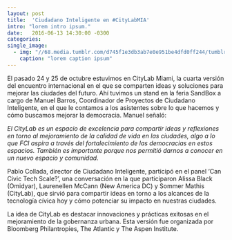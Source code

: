 ```yaml
---
layout: post
title:  'Ciudadano Inteligente en #CityLabMIA'
intro: "lorem intro ipsum."
date:   2016-06-13 14:30:00 -0300
categories: 
single_image:
  - img: "//68.media.tumblr.com/d745f1e3db3ab7e0e951be4dfd0ff244/tumblr_inline_oghksloXeT1uz8ttg_500.png"
    caption: "lorem caption ipsum"
---
```

El pasado 24 y 25 de octubre estuvimos en CityLab Miami, la cuarta versión del encuentro internacional en el que se comparten ideas y soluciones para mejorar las ciudades del futuro. Ahí tuvimos un stand en la feria SandBox a cargo de Manuel Barros, Coordinador de Proyectos de Ciudadano Inteligente, en el que le contamos a los asistentes sobre lo que hacemos y cómo buscamos mejorar la democracia. Manuel señaló: 

*El CityLab es un espacio de excelencia para compartir ideas y reflexiones en torno al mejoramiento de la calidad de vida en las ciudades, algo a lo que FCI aspira a través del fortalecimiento de las democracias en estos espacios. También es importante porque nos permitió darnos a conocer en un nuevo espacio y comunidad*. 

Pablo Collada, director de Ciudadano Inteligente, participó en el panel ‘Can Civic Tech Scale?’, una conversación en la que participaron Alissa Black (Omidyar), Laurenellen McCann (New America DC) y Sommer Mathis (CityLab), que sirvió para compartir ideas en torno a los alcances de la tecnología cívica hoy y cómo potenciar su impacto en nuestras ciudades.

La idea de CityLab es destacar innovaciones y prácticas exitosas en el mejoramiento de la gobernanza urbana. Esta versión fue organizada por Bloomberg Philantropies, The Atlantic y The Aspen Institute.
